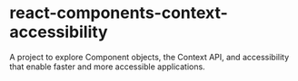 # react-components-context-accessibility
A project to explore Component objects, the Context API, and accessibility that enable faster and more accessible applications.
